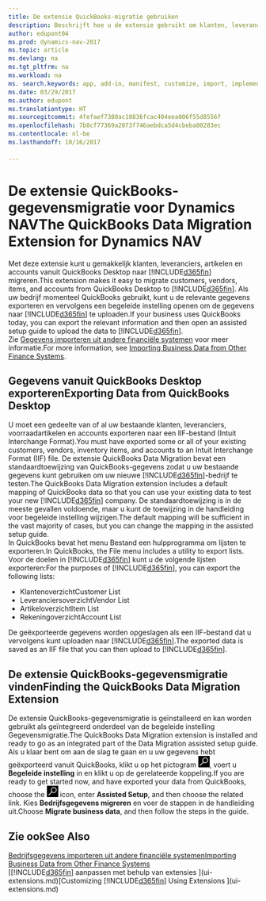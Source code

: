 ```yaml
---
title: De extensie QuickBooks-migratie gebruiken
description: Beschrijft hoe u de extensie gebruikt om klanten, leveranciers, artikelen en rekeningen van QuickBooks Desktop naar Dynamics NAV te importeren.
author: edupont04
ms.prod: dynamics-nav-2017
ms.topic: article
ms.devlang: na
ms.tgt_pltfrm: na
ms.workload: na
ms. search.keywords: app, add-in, manifest, customize, import, implement
ms.date: 03/29/2017
ms.author: edupont
ms.translationtype: HT
ms.sourcegitcommit: 4fefaef7380ac10836fcac404eea006f55d8556f
ms.openlocfilehash: 7b8cf77369a2073f746aebdca5d4cbeba80283ec
ms.contentlocale: nl-be
ms.lasthandoff: 10/16/2017

---
```

# <a name="the-quickbooks-data-migration-extension-for-dynamics-nav"></a><span data-ttu-id="df4d6-103">De extensie QuickBooks-gegevensmigratie voor Dynamics NAV</span><span class="sxs-lookup"><span data-stu-id="df4d6-103">The QuickBooks Data Migration Extension for Dynamics NAV</span></span>
<span data-ttu-id="df4d6-104">Met deze extensie kunt u gemakkelijk klanten, leveranciers, artikelen en accounts vanuit QuickBooks Desktop naar [!INCLUDE[d365fin](includes/d365fin_md.md)] migreren.</span><span class="sxs-lookup"><span data-stu-id="df4d6-104">This extension makes it easy to migrate customers, vendors, items, and accounts from QuickBooks Desktop to [!INCLUDE[d365fin](includes/d365fin_md.md)].</span></span> <span data-ttu-id="df4d6-105">Als uw bedrijf momenteel QuickBooks gebruikt, kunt u de relevante gegevens exporteren en vervolgens een begeleide instelling openen om de gegevens naar [!INCLUDE[d365fin](includes/d365fin_md.md)] te uploaden.</span><span class="sxs-lookup"><span data-stu-id="df4d6-105">If your business uses QuickBooks today, you can export the relevant information and then open an assisted setup guide to upload the data to [!INCLUDE[d365fin](includes/d365fin_md.md)].</span></span>  
<span data-ttu-id="df4d6-106">Zie [Gegevens importeren uit andere financiële systemen](upload-data.md) voor meer informatie.</span><span class="sxs-lookup"><span data-stu-id="df4d6-106">For more information, see [Importing Business Data from Other Finance Systems](upload-data.md).</span></span>

## <a name="exporting-data-from-quickbooks-desktop"></a><span data-ttu-id="df4d6-107">Gegevens vanuit QuickBooks Desktop exporteren</span><span class="sxs-lookup"><span data-stu-id="df4d6-107">Exporting Data from QuickBooks Desktop</span></span>
<span data-ttu-id="df4d6-108">U moet een gedeelte van of al uw bestaande klanten, leveranciers, voorraadartikelen en accounts exporteren naar een IIF-bestand (Intuit Interchange Format).</span><span class="sxs-lookup"><span data-stu-id="df4d6-108">You must have exported some or all of your existing customers, vendors, inventory items, and accounts to an Intuit Interchange Format (IIF) file.</span></span> <span data-ttu-id="df4d6-109">De extensie QuickBooks Data Migration bevat een standaardtoewijzing van QuickBooks-gegevens zodat u uw bestaande gegevens kunt gebruiken om uw nieuwe [!INCLUDE[d365fin](includes/d365fin_md.md)]-bedrijf te testen.</span><span class="sxs-lookup"><span data-stu-id="df4d6-109">The QuickBooks Data Migration extension includes a default mapping of QuickBooks data so that you can use your existing data to test your new [!INCLUDE[d365fin](includes/d365fin_md.md)] company.</span></span> <span data-ttu-id="df4d6-110">De standaardtoewijzing is in de meeste gevallen voldoende, maar u kunt de toewijzing in de handleiding voor begeleide instelling wijzigen.</span><span class="sxs-lookup"><span data-stu-id="df4d6-110">The default mapping will be sufficient in the vast majority of cases, but you can change the mapping in the assisted setup guide.</span></span>  
<span data-ttu-id="df4d6-111">In QuickBooks bevat het menu Bestand een hulpprogramma om lijsten te exporteren.</span><span class="sxs-lookup"><span data-stu-id="df4d6-111">In QuickBooks, the File menu includes a utility to export lists.</span></span> <span data-ttu-id="df4d6-112">Voor de doelen in [!INCLUDE[d365fin](includes/d365fin_md.md)] kunt u de volgende lijsten exporteren:</span><span class="sxs-lookup"><span data-stu-id="df4d6-112">For the purposes of [!INCLUDE[d365fin](includes/d365fin_md.md)], you can export the following lists:</span></span>

* <span data-ttu-id="df4d6-113">Klantenoverzicht</span><span class="sxs-lookup"><span data-stu-id="df4d6-113">Customer List</span></span>  
* <span data-ttu-id="df4d6-114">Leveranciersoverzicht</span><span class="sxs-lookup"><span data-stu-id="df4d6-114">Vendor List</span></span>  
* <span data-ttu-id="df4d6-115">Artikeloverzicht</span><span class="sxs-lookup"><span data-stu-id="df4d6-115">Item List</span></span>  
* <span data-ttu-id="df4d6-116">Rekeningoverzicht</span><span class="sxs-lookup"><span data-stu-id="df4d6-116">Account List</span></span>  

<span data-ttu-id="df4d6-117">De geëxporteerde gegevens worden opgeslagen als een IIF-bestand dat u vervolgens kunt uploaden naar [!INCLUDE[d365fin](includes/d365fin_md.md)].</span><span class="sxs-lookup"><span data-stu-id="df4d6-117">The exported data is saved as an IIF file that you can then upload to [!INCLUDE[d365fin](includes/d365fin_md.md)].</span></span>

## <a name="finding-the-quickbooks-data-migration-extension"></a><span data-ttu-id="df4d6-118">De extensie QuickBooks-gegevensmigratie vinden</span><span class="sxs-lookup"><span data-stu-id="df4d6-118">Finding the QuickBooks Data Migration Extension</span></span>
<span data-ttu-id="df4d6-119">De extensie QuickBooks-gegevensmigratie is geïnstalleerd en kan worden gebruikt als geïntegreerd onderdeel van de begeleide instelling Gegevensmigratie.</span><span class="sxs-lookup"><span data-stu-id="df4d6-119">The QuickBooks Data Migration extension is installed and ready to go as an integrated part of the Data Migration assisted setup guide.</span></span> <span data-ttu-id="df4d6-120">Als u klaar bent om aan de slag te gaan en u uw gegevens hebt geëxporteerd vanuit QuickBooks, klikt u op het pictogram ![Zoeken naar pagina of rapport](media/ui-search/search_small.png "pictogram Zoeken naar pagina of rapport"), voert u **Begeleide instelling** in en klikt u op de gerelateerde koppeling.</span><span class="sxs-lookup"><span data-stu-id="df4d6-120">If you are ready to get started now, and have exported your data from QuickBooks, choose the ![Search for Page or Report](media/ui-search/search_small.png "Search for Page or Report icon") icon, enter **Assisted Setup**, and then choose the related link.</span></span> <span data-ttu-id="df4d6-121">Kies **Bedrijfsgegevens migreren** en voer de stappen in de handleiding uit.</span><span class="sxs-lookup"><span data-stu-id="df4d6-121">Choose **Migrate business data**, and then follow the steps in the guide.</span></span>  

## <a name="see-also"></a><span data-ttu-id="df4d6-122">Zie ook</span><span class="sxs-lookup"><span data-stu-id="df4d6-122">See Also</span></span>
[<span data-ttu-id="df4d6-123">Bedrijfsgegevens importeren uit andere financiële systemen</span><span class="sxs-lookup"><span data-stu-id="df4d6-123">Importing Business Data from Other Finance Systems</span></span>](upload-data.md)  
<span data-ttu-id="df4d6-124">[[!INCLUDE[d365fin](includes/d365fin_md.md)] aanpassen met behulp van extensies ](ui-extensions.md)</span><span class="sxs-lookup"><span data-stu-id="df4d6-124">[Customizing [!INCLUDE[d365fin](includes/d365fin_md.md)] Using Extensions ](ui-extensions.md)</span></span>  

